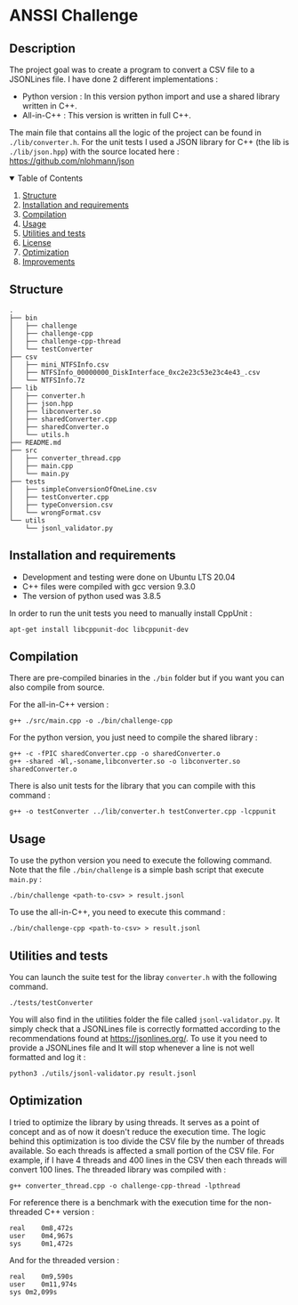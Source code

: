 # ANSSI Challenge
## Description
The project goal was to create a program to convert a CSV file to a JSONLines file.
I have done 2 different implementations :
* Python version : In this version python import and use a shared library written in C++.
* All-in-C++ : This version is written in full C++.

The main file that contains all the logic of the project can be found in `./lib/converter.h`. For the unit tests I used a JSON library for C++ (the lib is `./lib/json.hpp`) with the source located here : https://github.com/nlohmann/json 

<!-- TABLE OF CONTENTS -->
<details open="open">
  <summary>Table of Contents</summary>
  <ol>
    <li>
      <a href="#structure">Structure</a>
    </li>
    <li>
      <a href="#installation-and-requirements">Installation and requirements</a>
    </li>
    <li><a href="#compilation">Compilation</a></li>
    <li><a href="#usage">Usage</a></li>
    <li><a href="#utilities-and-tests">Utilities and tests</a></li>
    <li><a href="#license">License</a></li>
    <li><a href="#optimization">Optimization</a></li>
    <li><a href="#improvements">Improvements</a></li>
  </ol>
</details>

## Structure
```
.
├── bin
│   ├── challenge
│   ├── challenge-cpp
│   ├── challenge-cpp-thread
│   └── testConverter
├── csv
│   ├── mini_NTFSInfo.csv
│   ├── NTFSInfo_00000000_DiskInterface_0xc2e23c53e23c4e43_.csv
│   └── NTFSInfo.7z
├── lib
│   ├── converter.h
│   ├── json.hpp
│   ├── libconverter.so
│   ├── sharedConverter.cpp
│   ├── sharedConverter.o
│   └── utils.h
├── README.md
├── src
│   ├── converter_thread.cpp
│   ├── main.cpp
│   └── main.py
├── tests
│   ├── simpleConversionOfOneLine.csv
│   ├── testConverter.cpp
│   ├── typeConversion.csv
│   └── wrongFormat.csv
└── utils
    └── jsonl_validator.py
```


## Installation and requirements

* Development and testing were done on Ubuntu LTS 20.04
* C++ files were compiled with gcc version 9.3.0
* The version of python used was 3.8.5

In order to run the unit tests you need to manually install CppUnit :
```
apt-get install libcppunit-doc libcppunit-dev
```
## Compilation
There are pre-compiled binaries in the `./bin` folder but if you want you can also compile from source.

For the all-in-C++ version : 
```
g++ ./src/main.cpp -o ./bin/challenge-cpp
```
For the python version, you just need to compile the shared library :
```
g++ -c -fPIC sharedConverter.cpp -o sharedConverter.o
g++ -shared -Wl,-soname,libconverter.so -o libconverter.so  sharedConverter.o
```
There is also unit tests for the library that you can compile with this command :
```
g++ -o testConverter ../lib/converter.h testConverter.cpp -lcppunit
```
## Usage
To use the python version you need to execute the following command. Note that the file `./bin/challenge` is a simple bash script that execute `main.py` :
```
./bin/challenge <path-to-csv> > result.jsonl
```
To use the all-in-C++, you need to execute this command :
```
./bin/challenge-cpp <path-to-csv> > result.jsonl
```
## Utilities and tests
You can launch the suite test for the libray `converter.h` with the following command.
```
./tests/testConverter
```
You will also find in the utilities folder the file called `jsonl-validator.py`. It simply check that a JSONLines file is correctly formatted according to the recommendations found at https://jsonlines.org/. To use it you need to provide a JSONLines file and It will stop whenever a line is not well formatted and log it :
```
python3 ./utils/jsonl-validator.py result.jsonl
```
## Optimization
I tried to optimize the library by using threads. It serves as a point of concept and as of now it doesn't reduce the execution time. The logic behind this optimization is too divide the CSV file by the number of threads available. So each threads is affected a small portion of the CSV file. For example, if I have 4 threads and 400 lines in the CSV then each threads will convert 100 lines.
The threaded library was compiled with : 
```
g++ converter_thread.cpp -o challenge-cpp-thread -lpthread
```
For reference there is a benchmark with the execution time for the non-threaded C++ version :
```
real 	0m8,472s
user 	0m4,967s
sys  	0m1,472s
```
And for the threaded version :
```
real	0m9,590s
user	0m11,974s
sys	0m2,099s
```
